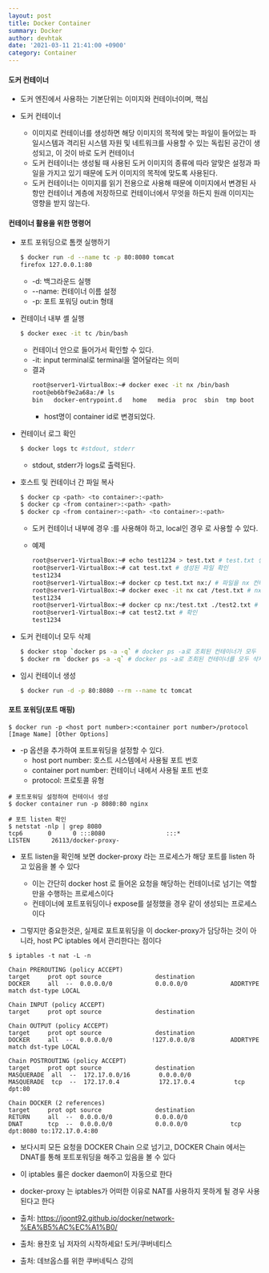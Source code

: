 ```yaml
---
layout: post
title: Docker Container
summary: Docker
author: devhtak
date: '2021-03-11 21:41:00 +0900'
category: Container
---
```


#### 도커 컨테이너

- 도커 엔진에서 사용하는 기본단위는 이미지와 컨테이너이며, 핵심

- 도커 컨테이너
    - 이미지로 컨테이너를 생성하면 해당 이미지의 목적에 맞는 파일이 들어있는 파일시스템과 격리된 시스템 자원 및 네트워크를 사용할 수 있는 독립된 공간이 생성되고, 이 것이 바로 도커 컨테이너
    - 도커 컨테이너는 생성될 때 사용된 도커 이미지의 종류에 따라 알맞은 설정과 파일을 가지고 있기 때문에 도커 이미지의 목적에 맞도록 사용된다.
    - 도커 컨테이너는 이미지를 읽기 전용으로 사용해 때문에 이미지에서 변경된 사항만 컨테이너 계층에 저장하므로 컨테이너에서 무엇을 하든지 원래 이미지는 영향을 받지 않는다.

#### 컨테이너 활용을 위한 명령어

- 포트 포워딩으로 톰캣 실행하기
  ```Bash
  $ docker run -d --name tc -p 80:8080 tomcat
  firefox 127.0.0.1:80
  ```
  - -d: 백그라운드 실행
  - --name: 컨테이너 이름 설정
  - -p: 포트 포워딩 out:in 형태

- 컨테이너 내부 셸 실행
  ```Bash
  $ docker exec -it tc /bin/bash
  
  ```
  - 컨테이너 안으로 들어가서 확인할 수 있다.
  - -it: input terminal로 terminal을 열어달라는 의미
  - 결과
    ```Bash
    root@server1-VirtualBox:~# docker exec -it nx /bin/bash
    root@eb6bf9e2a68a:/# ls
    bin   docker-entrypoint.d   home   media  proc	sbin  tmp boot  docker-entrypoint.sh  lib    mnt	  root	     srv   usr  dev   etc
    ```
    - host명이 container id로 변경되었다.

- 컨테이너 로그 확인
  ```Bash
  $ docker logs tc #stdout, stderr
  ```
  - stdout, stderr가 logs로 출력된다.

- 호스트 및 컨테이너 간 파일 복사
  ```Bash
  $ docker cp <path> <to container>:<path>
  $ docker cp <from container>:<path> <path>
  $ docker cp <from container>:<path> <to container>:<path>
  ```
  - 도커 컨테이너 내부에 경우 <container>:<path>를 사용해야 하고, local인 경우 <path>로 사용할 수 있다.
  - 예제
  
    ```Bash
    root@server1-VirtualBox:~# echo test1234 > test.txt # test.txt 생성
    root@server1-VirtualBox:~# cat test.txt # 생성된 파일 확인
    test1234
    root@server1-VirtualBox:~# docker cp test.txt nx:/ # 파일을 nx 컨테이너의 루트로 이동
    root@server1-VirtualBox:~# docker exec -it nx cat /test.txt # nx 내에 test.txt 확인
    test1234
    root@server1-VirtualBox:~# docker cp nx:/test.txt ./test2.txt # nx 컨테이너에 있는 파일을 로컬로 이동
    root@server1-VirtualBox:~# cat test2.txt # 확인
    test1234
    ```

- 도커 컨테이너 모두 삭제
  ```Bash
  $ docker stop `docker ps -a -q` # docker ps -a로 조회된 컨테이너가 모두 중지한다.
  $ docker rm `docker ps -a -q` # docker ps -a로 조회된 컨테이너를 모두 삭제한다.
  ```

- 임시 컨테이너 생성
  ```Bash
  $ docker run -d -p 80:8080 --rm --name tc tomcat 
  ```

#### 포트 포워딩(포트 매핑)

```
$ docker run -p <host port number>:<container port number>/protocol [Image Name] [Other Options]
```
- -p 옵션을 추가하여 포트포워딩을 설정할 수 있다.
  - host port number: 호스트 시스템에서 사용될 포트 번호
  - container port number: 컨테이너 내에서 사용될 포트 번호
  - protocol: 프로토콜 유형

```
# 포트포워딩 설정하여 컨테이너 생성
$ docker container run -p 8080:80 nginx

# 포트 listen 확인
$ netstat -nlp | grep 8080
tcp6       0      0 :::8080                 :::*                    LISTEN      26113/docker-proxy-
```

- 포트 listen을 확인해 보면 docker-proxy 라는 프로세스가 해당 포트를 listen 하고 있음을 볼 수 있다
  - 이는 간단히 docker host 로 들어온 요청을 해당하는 컨테이너로 넘기는 역할만을 수행하는 프로세스이다
  - 컨테이너에 포트포워딩이나 expose를 설정했을 경우 같이 생성되는 프로세스이다

- 그렇지만 중요한것은, 실제로 포트포워딩을 이 docker-proxy가 담당하는 것이 아니라, host PC iptables 에서 관리한다는 점이다

```
$ iptables -t nat -L -n

Chain PREROUTING (policy ACCEPT)
target     prot opt source               destination
DOCKER     all  --  0.0.0.0/0            0.0.0.0/0            ADDRTYPE match dst-type LOCAL

Chain INPUT (policy ACCEPT)
target     prot opt source               destination

Chain OUTPUT (policy ACCEPT)
target     prot opt source               destination
DOCKER     all  --  0.0.0.0/0           !127.0.0.0/8          ADDRTYPE match dst-type LOCAL

Chain POSTROUTING (policy ACCEPT)
target     prot opt source               destination
MASQUERADE  all  --  172.17.0.0/16        0.0.0.0/0
MASQUERADE  tcp  --  172.17.0.4           172.17.0.4           tcp dpt:80

Chain DOCKER (2 references)
target     prot opt source               destination
RETURN     all  --  0.0.0.0/0            0.0.0.0/0
DNAT       tcp  --  0.0.0.0/0            0.0.0.0/0            tcp dpt:8080 to:172.17.0.4:80
```

- 보다시피 모든 요청을 DOCKER Chain 으로 넘기고, DOCKER Chain 에서는 DNAT를 통해 포트포워딩을 해주고 있음을 볼 수 있다
- 이 iptables 룰은 docker daemon이 자동으로 한다
- docker-proxy 는 iptables가 어떠한 이유로 NAT를 사용하지 못하게 될 경우 사용된다고 한다


- 출처: https://joont92.github.io/docker/network-%EA%B5%AC%EC%A1%B0/
- 출처: 용찬호 님 저자의 시작하세요! 도커/쿠버네티스
- 출처: 데브옵스를 위한 쿠버네틱스 강의
